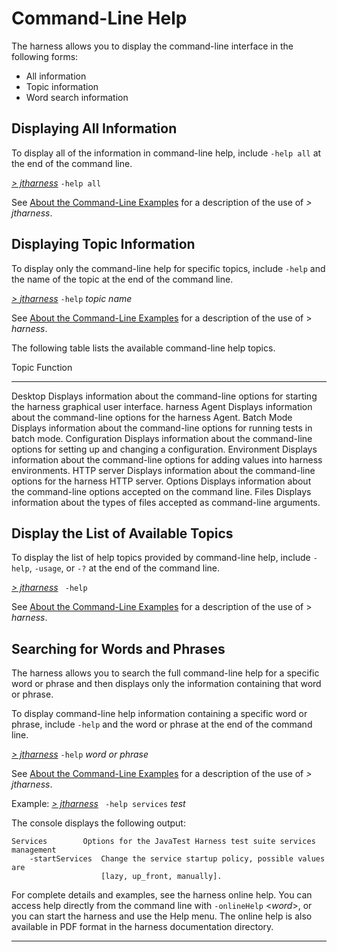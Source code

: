 
# Command-Line Help

The harness allows you to display the command-line interface in the following forms:

-   All information
-   Topic information
-   Word search information

## Displaying All Information

To display all of the information in command-line help, include `-help all` at the end of the
command line.

[*\> jtharness*](aboutExamples.html) `-help all`

See [About the Command-Line Examples](aboutExamples.html) for a description of the use of *\>
jtharness*.

## Displaying Topic Information

To display only the command-line help for specific topics, include `-help` and the name of the topic
at the end of the command line.

[*\> jtharness*](aboutExamples.html) `-help` *topic name*

See [About the Command-Line Examples](aboutExamples.html) for a description of the use of \>
*harness*.

The following table lists the available command-line help topics.

  Topic           Function
  --------------- --------------------------------------------------------------------------------------------------------
  Desktop         Displays information about the command-line options for starting the harness graphical user interface.
  harness Agent   Displays information about the command-line options for the harness Agent.
  Batch Mode      Displays information about the command-line options for running tests in batch mode.
  Configuration   Displays information about the command-line options for setting up and changing a configuration.
  Environment     Displays information about the command-line options for adding values into harness environments.
  HTTP server     Displays information about the command-line options for the harness HTTP server.
  Options         Displays information about the command-line options accepted on the command line.
  Files           Displays information about the types of files accepted as command-line arguments.

## Display the List of Available Topics

To display the list of help topics provided by command-line help, include `-help`, `-usage`, or `-?`
at the end of the command line.

[*\> jtharness*](aboutExamples.html) ` -help`

See [About the Command-Line Examples](aboutExamples.html) for a description of the use of \>
*harness*.

## Searching for Words and Phrases

The harness allows you to search the full command-line help for a specific word or phrase and then
displays only the information containing that word or phrase.

To display command-line help information containing a specific word or phrase, include `-help` and
the word or phrase at the end of the command line.

[*\> jtharness*](aboutExamples.html) `-help` *word or phrase*

See [About the Command-Line Examples](aboutExamples.html) for a description of the use of *\>
jtharness*.

Example: [*\> jtharness*](aboutExamples.html) ` -help services` *test*

The console displays the following output:

    Services        Options for the JavaTest Harness test suite services management
        -startServices  Change the service startup policy, possible values are
                        [lazy, up_front, manually].

For complete details and examples, see the harness online help. You can access help directly from
the command line with `-onlineHelp` \<*word*\>, or you can start the harness and use the Help menu.
The online help is also available in PDF format in the harness documentation directory.

----------------------------------------------------------------------------------------------------


